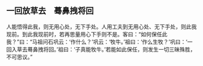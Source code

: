 ##  一回放草去　蓦鼻拽将回

人能悟得此我，则无用心处，无下手处。人用工夫到无用心处、无下手处，则此我现前。到此我现前时，若再思量用心下手则不是。客曰：“如何保任此我？”曰：“马祖问石巩云：‘作什么？’巩云：‘牧牛。’祖曰：‘作么生牧？’巩曰：‘一回入草去蓦鼻拽将回。’祖曰：‘子真能牧牛。’若能如此保任，则发生一切三昧殊胜，不可思议。”
